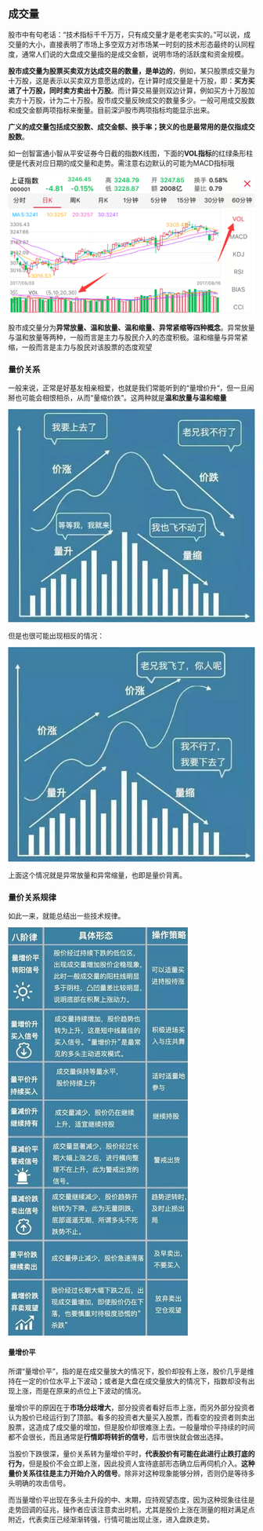 ## 成交量

股市中有句老话：“技术指标千千万万，只有成交量才是老老实实的。”可以说，成交量的大小，直接表明了市场上多空双方对市场某一时刻的技术形态最终的认同程度，通常人们说的大盘成交量指的是成交金额，说明市场的活跃度和资金规模。

**股市成交量为股票买卖双方达成交易的数量，是单边的**，例如，某只股票成交量为十万股，这是表示以买卖双方意愿达成的，在计算时成交量是十万股，即：**买方买进了十万股，同时卖方卖出十万股**。而计算交易量则双边计算，例如买方十万股加卖方十万股，计为二十万股。股市成交量反映成交的数量多少。一般可用成交股数和成交金额两项指标来衡量。目前深沪股市两项指标均能显示出来。

**广义的成交量包括成交股数、成交金额、换手率；狭义的也是最常用的是仅指成交股数**。

如一创智富通小智从平安证券今日截的指数K线图，下面的**VOL指标**的红绿条形柱便是代表对应日期的成交量和走势。需注意右边默认的可能为MACD指标哦

![img](image/v2-4ad1500f06577cecfe74c2173760abc4_720w.png)

股市成交量分为**异常放量、温和放量、温和缩量、异常紧缩等四种概念**。异常放量与温和放量等两种，一般而言是主力与股民介入的态度积极。温和缩量与异常紧缩，一般而言是主力与股民对该股票的态度观望

### 量价关系

一般来说，正常是好基友相亲相爱，也就是我们常能听到的“量增价升“，但一旦闹掰也可能会相恨相杀，从而“量缩价跌”。这两种就是**温和放量与温和缩量**

![img](image/v2-6c5ce889ce2df50040710b5340c725c3_720w.png)

但是也很可能出现相反的情况：

![img](image/v2-7cfb11a31ecc29fcd5db3b96e2b2b00d_720w.png)

上面这个情况就是异常放量和异常缩量，也即是量价背离。



### 量价关系规律

如此一来，就能总结出一些技术规律。

![img](image/v2-1a3ff56da30680672e6a1136c2fee333_720w.png)

#### 量增价平

 所谓“量增价平”，指的是在成交量放大的情况下，股价却投有上涨，股价几乎是维持在一定的价位水平上下波动；或者是大盘在成交量放大的情况下，指数却没有出现上涨，而是在原来的点位上下波动的情况。

 量增价平的原因在于**市场分歧增大**，部分投资者看好后市上涨，而另外部分投资者认为股价已经运行到了顶部。看多的投资者大量买入股票，而看空的投资者则卖出股票，这造成了成交量的增加，但是股价却很难涨上去。一般量增价平持续的时间都不会很长，而且通常是**行情即将转折的信号**，后市很快就会做出选择。

当股价下跌很深，量价关系转为量增价平时，**代表股价有可能在此进行止跌打底的行为**，但是股价不会立即上涨，因此投资人宜待底部形态确立后再伺机介入。**这种量价关系往往是主力开始介入的信号**。除非对这种现象能够分辨，否则仍是等待多头明确的攻击信号。

 而当量增价平出现在多头主升段的中、末期，应持观望态度，因为这种现象往往是走势回调的征兆，操作者应该注意卖出时机，尤其是股价上涨在测量的相对满足点附近，代表卖压己经渐渐转强，行情可能出现止涨，进入盘跌走势。